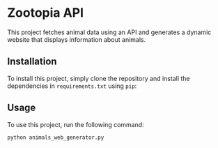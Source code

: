 # Zootopia API

This project fetches animal data using an API and generates a dynamic website that displays information about animals.

## Installation

To install this project, simply clone the repository and install the dependencies in `requirements.txt` using `pip`:
  
## Usage

To use this project, run the following command:

```bash
python animals_web_generator.py
